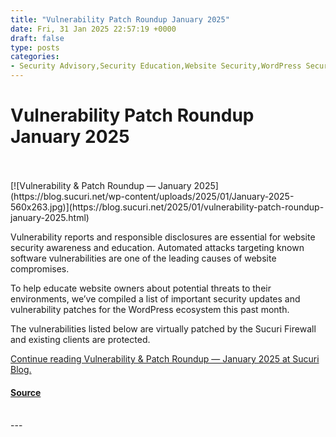 ```yaml
---
title: "Vulnerability Patch Roundup January 2025"
date: Fri, 31 Jan 2025 22:57:19 +0000
draft: false
type: posts
categories: 
- Security Advisory,Security Education,Website Security,WordPress Security,SQL Injection,WordPress Plugins and Themes,XSS
---
```

# Vulnerability Patch Roundup January 2025

<br/>

<br/>
[![Vulnerability & Patch Roundup — January 2025](https://blog.sucuri.net/wp-content/uploads/2025/01/January-2025-560x263.jpg)](https://blog.sucuri.net/2025/01/vulnerability-patch-roundup-january-2025.html)

Vulnerability reports and responsible disclosures are essential for website security awareness and education. Automated attacks targeting known software vulnerabilities are one of the leading causes of website compromises.

To help educate website owners about potential threats to their environments, we’ve compiled a list of important security updates and vulnerability patches for the WordPress ecosystem this past month.

The vulnerabilities listed below are virtually patched by the Sucuri Firewall and existing clients are protected.

[Continue reading Vulnerability & Patch Roundup — January 2025 at Sucuri Blog.](https://blog.sucuri.net/2025/01/vulnerability-patch-roundup-january-2025.html)

#### [Source](https://blog.sucuri.net/2025/01/vulnerability-patch-roundup-january-2025.html)

<br/>
---
